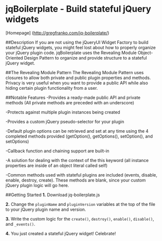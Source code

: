 jqBoilerplate - Build stateful jQuery widgets
==============

[Homepage] (http://gregfranko.com/jq-boilerplate/)

##Description
If you are not using the jQueryUI Widget Factory to build stateful jQuery widgets, you might feel lost about how to properly organize your jQuery plugin code.  jqBoilerplate uses the Revealing Module Object-Oriented Design Pattern to organize and provide structure to a stateful jQuery widget.

##The Revealing Module Pattern
The Revealing Module Pattern uses closures to allow both private and public plugin properties and methods.  Privacy is very useful when you want to provide a public API while also hiding certain plugin functionality from a user.

##Notable Features
-Provides a ready-made public API and private methods (All private methods are preceded with an underscore)

-Protects against multiple plugin instances being created

-Provides a custom jQuery pseudo-selector for your plugin

-Default plugin options can be retrieved and set at any time using the 4 completed 
 methods provided (getOption(), getOptions(), setOption(), and setOptions)

-Callback function and chaining support are built-in

-A solution for dealing with the context of the this keyword (all instance properties are inside 
 of an object literal called self)

-Common methods used with stateful plugins are included (events, disable, enable, destroy, create).
 These methods are blank, since your custom jQuery plugin logic will go here.

##Getting Started
**1.** Download jq-boilerplate.js

**2.** Change the `pluginName` and `pluginVersion` variables at the top of the file to your jQuery plugin name and version.

**3.** Write the custom logic for the `create()`, `destroy()`, `enable()`, `disable()`, and `_events()`.

**4.** You just created a stateful jQuery widget!  Celebrate!
 